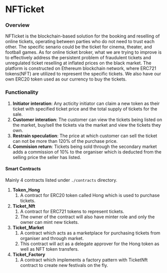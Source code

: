 # NFTicket

### Overview 

NFTicket is the blockchain-based solution for the booking and reselling of online tickets, operating between parties who do not need to trust each other. The specific senario could be the ticket for cinema, theater, and football games. As for online ticket broker, what we are trying to improve is to effectively address the persistent problem of fraudulent tickets and unregulated ticket reselling at inflated prices on the black market. The platform is constructed on Ethereum blockchain network, where ERC721 tokens(NFT) are utilized to represent the specific tickets. We also have our own ERC20 token used as our currency to buy the tickets.

### Functionality
1. __Initiator interation__: Any acticity initiator can claim a new token as their ticket with specified ticket price and the total supply of tickets for the sale.
2. __Customer interation__: The customer can view the tickets being listed on the market, buy/sell the tickets via the market and view the tickets they own. 
3. __Restrain speculation__: The price at which customer can sell the ticket can not be more than 120% of the purchase price.
4. __Commision return__: Tickets being sold through the secondary market adds a commission of 10% to the organiser which is deducted from the selling price the seller has listed.

#### Smart Contracts
Mainly 4 contracts listed under `./contracts` directory.

1. __Token_Hong__ 
    1. A contract for ERC20 token called Hong which is used to purchase tickets.
2. __Ticket_Nft__ 
    1. A contract for ERC721 tokens to represent tickets.
    2. The owner of the contract will also have minter role and only the owner can mint new tickets.
3. __Ticket_Market__ 
    1. A contract which acts as a marketplace for purchasing tickets from organiser and through market.
    2. This contract will act as a delegate approver for the Hong token as well as NFT token transfers.
4. __Ticket_Factory__ 
    1. A contract which implements a factory pattern with TicketNft contract to create new festivals on the fly.